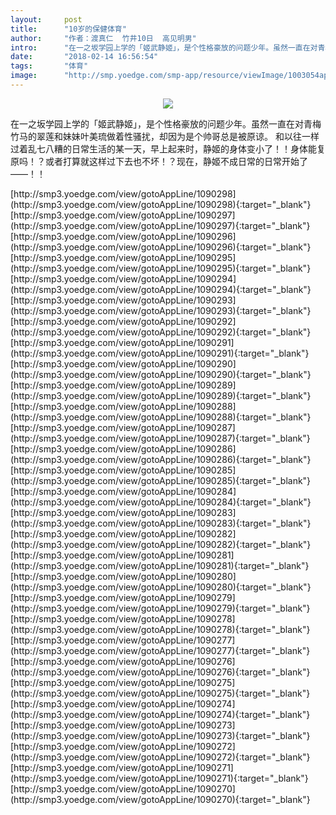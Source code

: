 ```yaml
---
layout:     post
title:      "10岁的保健体育"
author:     "作者：渡真仁  竹井10日  高见明男"
intro:      "在一之坂学园上学的「姬武静姬」，是个性格豪放的问题少年。虽然一直在对青梅竹马的翠莲和妹妹叶美琉做着性骚扰，却因为是个帅哥总是被原谅。 和以往一样过着乱七八糟的日常生活的某一天，早上起来时，静姬的身体变小了！！身体能复原吗！？或者打算就这样过下去也不坏！？现在，静姬不成日常的日常开始了——！！"
date:       "2018-02-14 16:56:54"
tags:       "体育"
image:      "http://smp.yoedge.com/smp-app/resource/viewImage/1003054appline.png"
---
```

<div style="text-align: center">
<p><img src="http://smp.yoedge.com/smp-app/resource/viewImage/1003054appline.png"/></p>
</div>
<p class="post-meta">
<span>在一之坂学园上学的「姬武静姬」，是个性格豪放的问题少年。虽然一直在对青梅竹马的翠莲和妹妹叶美琉做着性骚扰，却因为是个帅哥总是被原谅。 和以往一样过着乱七八糟的日常生活的某一天，早上起来时，静姬的身体变小了！！身体能复原吗！？或者打算就这样过下去也不坏！？现在，静姬不成日常的日常开始了——！！</span>
</p>
[http://smp3.yoedge.com/view/gotoAppLine/1090298](http://smp3.yoedge.com/view/gotoAppLine/1090298){:target="_blank"}
[http://smp3.yoedge.com/view/gotoAppLine/1090297](http://smp3.yoedge.com/view/gotoAppLine/1090297){:target="_blank"}
[http://smp3.yoedge.com/view/gotoAppLine/1090296](http://smp3.yoedge.com/view/gotoAppLine/1090296){:target="_blank"}
[http://smp3.yoedge.com/view/gotoAppLine/1090295](http://smp3.yoedge.com/view/gotoAppLine/1090295){:target="_blank"}
[http://smp3.yoedge.com/view/gotoAppLine/1090294](http://smp3.yoedge.com/view/gotoAppLine/1090294){:target="_blank"}
[http://smp3.yoedge.com/view/gotoAppLine/1090293](http://smp3.yoedge.com/view/gotoAppLine/1090293){:target="_blank"}
[http://smp3.yoedge.com/view/gotoAppLine/1090292](http://smp3.yoedge.com/view/gotoAppLine/1090292){:target="_blank"}
[http://smp3.yoedge.com/view/gotoAppLine/1090291](http://smp3.yoedge.com/view/gotoAppLine/1090291){:target="_blank"}
[http://smp3.yoedge.com/view/gotoAppLine/1090290](http://smp3.yoedge.com/view/gotoAppLine/1090290){:target="_blank"}
[http://smp3.yoedge.com/view/gotoAppLine/1090289](http://smp3.yoedge.com/view/gotoAppLine/1090289){:target="_blank"}
[http://smp3.yoedge.com/view/gotoAppLine/1090288](http://smp3.yoedge.com/view/gotoAppLine/1090288){:target="_blank"}
[http://smp3.yoedge.com/view/gotoAppLine/1090287](http://smp3.yoedge.com/view/gotoAppLine/1090287){:target="_blank"}
[http://smp3.yoedge.com/view/gotoAppLine/1090286](http://smp3.yoedge.com/view/gotoAppLine/1090286){:target="_blank"}
[http://smp3.yoedge.com/view/gotoAppLine/1090285](http://smp3.yoedge.com/view/gotoAppLine/1090285){:target="_blank"}
[http://smp3.yoedge.com/view/gotoAppLine/1090284](http://smp3.yoedge.com/view/gotoAppLine/1090284){:target="_blank"}
[http://smp3.yoedge.com/view/gotoAppLine/1090283](http://smp3.yoedge.com/view/gotoAppLine/1090283){:target="_blank"}
[http://smp3.yoedge.com/view/gotoAppLine/1090282](http://smp3.yoedge.com/view/gotoAppLine/1090282){:target="_blank"}
[http://smp3.yoedge.com/view/gotoAppLine/1090281](http://smp3.yoedge.com/view/gotoAppLine/1090281){:target="_blank"}
[http://smp3.yoedge.com/view/gotoAppLine/1090280](http://smp3.yoedge.com/view/gotoAppLine/1090280){:target="_blank"}
[http://smp3.yoedge.com/view/gotoAppLine/1090279](http://smp3.yoedge.com/view/gotoAppLine/1090279){:target="_blank"}
[http://smp3.yoedge.com/view/gotoAppLine/1090278](http://smp3.yoedge.com/view/gotoAppLine/1090278){:target="_blank"}
[http://smp3.yoedge.com/view/gotoAppLine/1090277](http://smp3.yoedge.com/view/gotoAppLine/1090277){:target="_blank"}
[http://smp3.yoedge.com/view/gotoAppLine/1090276](http://smp3.yoedge.com/view/gotoAppLine/1090276){:target="_blank"}
[http://smp3.yoedge.com/view/gotoAppLine/1090275](http://smp3.yoedge.com/view/gotoAppLine/1090275){:target="_blank"}
[http://smp3.yoedge.com/view/gotoAppLine/1090274](http://smp3.yoedge.com/view/gotoAppLine/1090274){:target="_blank"}
[http://smp3.yoedge.com/view/gotoAppLine/1090273](http://smp3.yoedge.com/view/gotoAppLine/1090273){:target="_blank"}
[http://smp3.yoedge.com/view/gotoAppLine/1090272](http://smp3.yoedge.com/view/gotoAppLine/1090272){:target="_blank"}
[http://smp3.yoedge.com/view/gotoAppLine/1090271](http://smp3.yoedge.com/view/gotoAppLine/1090271){:target="_blank"}
[http://smp3.yoedge.com/view/gotoAppLine/1090270](http://smp3.yoedge.com/view/gotoAppLine/1090270){:target="_blank"}


